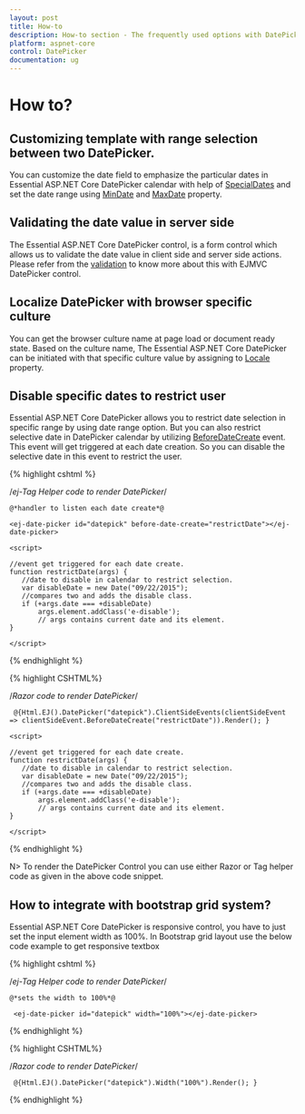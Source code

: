 ```yaml
---
layout: post
title: How-to
description: How-to section - The frequently used options with DatePicker 
platform: aspnet-core
control: DatePicker
documentation: ug
---
```

# How to?

## Customizing template with range selection between two DatePicker. 

You can customize the date field to emphasize the particular dates in Essential ASP.NET Core  DatePicker calendar with help of [SpecialDates](http://help.syncfusion.com/js/api/ejdatepicker#members:specialdates) and set the date range using [MinDate](http://help.syncfusion.com/js/api/ejdatepicker#members:mindate) and [MaxDate](http://help.syncfusion.com/js/api/ejdatepicker#members:maxdate) property. 

## Validating the date value in server side
	
The Essential ASP.NET Core DatePicker control, is a form control which  allows us to validate the date value in client side and server side actions. Please refer from the [validation](https://www.syncfusion.com/kb/5433/how-to-achieve-the-required-field-validation-for-datepicker-control-in-asp-net-mvc) to know more about this with EJMVC DatePicker control.

## Localize DatePicker with browser specific culture

You can get the browser culture name at page load or document ready state. Based on the culture name, The Essential ASP.NET Core DatePicker can be initiated with that specific culture value by assigning to [Locale](http://help.syncfusion.com/js/api/ejdatepicker#members:locale) property. 

## Disable specific dates to restrict user

Essential ASP.NET Core DatePicker allows you to restrict date selection in specific range by using date range option. But you can also restrict selective date in DatePicker calendar by utilizing [BeforeDateCreate](http://help.syncfusion.com/js/api/ejdatepicker#events:beforedatecreate) event. This event will get triggered at each date creation. So you can disable the selective date in this event to restrict the user.

{% highlight cshtml %}

/*ej-Tag Helper code to render DatePicker*/

    @*handler to listen each date create*@

    <ej-date-picker id="datepick" before-date-create="restrictDate"></ej-date-picker>

    <script>   
   
    //event get triggered for each date create.
    function restrictDate(args) {
       //date to disable in calendar to restrict selection.
       var disableDate = new Date("09/22/2015"); 
       //compares two and adds the disable class.
       if (+args.date === +disableDate)                
           args.element.addClass('e-disable');  
           // args contains current date and its element.          
    }
         
    </script>


{% endhighlight %}

{% highlight CSHTML%}

/*Razor code to render DatePicker*/

     @{Html.EJ().DatePicker("datepick").ClientSideEvents(clientSideEvent => clientSideEvent.BeforeDateCreate("restrictDate")).Render(); }

    <script>   
   
    //event get triggered for each date create.
    function restrictDate(args) {
       //date to disable in calendar to restrict selection.
       var disableDate = new Date("09/22/2015"); 
       //compares two and adds the disable class.
       if (+args.date === +disableDate)                
           args.element.addClass('e-disable');  
           // args contains current date and its element.          
    }
         
    </script>


{% endhighlight %}

N> To render the DatePicker Control you can use either Razor or Tag helper code as given in the above code snippet.

## How to integrate with bootstrap grid system? 

Essential ASP.NET Core  DatePicker is responsive control, you have to just set the input element width as 100%. In Bootstrap grid layout use the below code example to get responsive textbox 

{% highlight cshtml %}

/*ej-Tag Helper code to render DatePicker*/

    @*sets the width to 100%*@

     <ej-date-picker id="datepick" width="100%"></ej-date-picker>


{% endhighlight %}

{% highlight CSHTML%}

/*Razor code to render DatePicker*/

     @{Html.EJ().DatePicker("datepick").Width("100%").Render(); }


{% endhighlight %}


